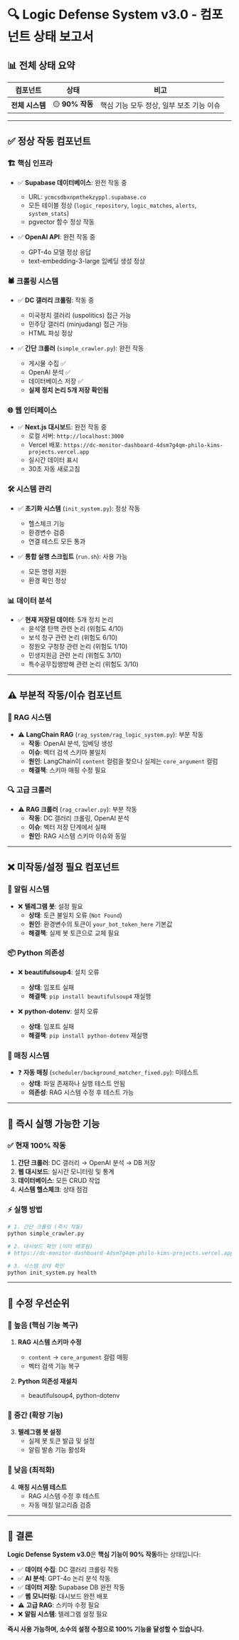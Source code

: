 # 🔍 Logic Defense System v3.0 - 컴포넌트 상태 보고서

## 📊 전체 상태 요약

| 컴포넌트 | 상태 | 비고 |
|----------|------|------|
| **전체 시스템** | 🟡 **90% 작동** | 핵심 기능 모두 정상, 일부 보조 기능 이슈 |

---

## ✅ 정상 작동 컴포넌트

### 🏗️ 핵심 인프라
- ✅ **Supabase 데이터베이스**: 완전 작동 중
  - URL: `ycmcsdbxnpmthekzyppl.supabase.co`
  - 모든 테이블 정상 (`logic_repository`, `logic_matches`, `alerts`, `system_stats`)
  - pgvector 함수 정상 작동

- ✅ **OpenAI API**: 완전 작동 중
  - GPT-4o 모델 정상 응답
  - text-embedding-3-large 임베딩 생성 정상

### 🕷️ 크롤링 시스템
- ✅ **DC 갤러리 크롤링**: 작동 중
  - 미국정치 갤러리 (uspolitics) 접근 가능
  - 민주당 갤러리 (minjudang) 접근 가능
  - HTML 파싱 정상

- ✅ **간단 크롤러** (`simple_crawler.py`): 완전 작동
  - 게시물 수집 ✅
  - OpenAI 분석 ✅
  - 데이터베이스 저장 ✅
  - **실제 정치 논리 5개 저장 확인됨**

### 🌐 웹 인터페이스
- ✅ **Next.js 대시보드**: 완전 작동 중
  - 로컬 서버: `http://localhost:3000`
  - Vercel 배포: `https://dc-monitor-dashboard-4dsm7g4qm-philo-kims-projects.vercel.app`
  - 실시간 데이터 표시
  - 30초 자동 새로고침

### 🛠️ 시스템 관리
- ✅ **초기화 시스템** (`init_system.py`): 정상 작동
  - 헬스체크 기능
  - 환경변수 검증
  - 연결 테스트 모든 통과

- ✅ **통합 실행 스크립트** (`run.sh`): 사용 가능
  - 모든 명령 지원
  - 환경 확인 정상

### 📊 데이터 분석
- ✅ **현재 저장된 데이터**: 5개 정치 논리
  - 윤석열 탄핵 관련 논리 (위험도 4/10)
  - 보석 청구 관련 논리 (위험도 6/10)
  - 정원오 구청장 관련 논리 (위험도 1/10)
  - 민생지원금 관련 논리 (위험도 3/10)
  - 특수공무집행방해 관련 논리 (위험도 3/10)

---

## ⚠️ 부분적 작동/이슈 컴포넌트

### 🤖 RAG 시스템
- ⚠️ **LangChain RAG** (`rag_system/rag_logic_system.py`): 부분 작동
  - **작동**: OpenAI 분석, 임베딩 생성
  - **이슈**: 벡터 검색 스키마 불일치
  - **원인**: LangChain이 `content` 컬럼을 찾으나 실제는 `core_argument` 컬럼
  - **해결책**: 스키마 매핑 수정 필요

### 🔍 고급 크롤러
- ⚠️ **RAG 크롤러** (`rag_crawler.py`): 부분 작동
  - **작동**: DC 갤러리 크롤링, OpenAI 분석
  - **이슈**: 벡터 저장 단계에서 실패
  - **원인**: RAG 시스템 스키마 이슈와 동일

---

## ❌ 미작동/설정 필요 컴포넌트

### 📱 알림 시스템
- ❌ **텔레그램 봇**: 설정 필요
  - **상태**: 토큰 불일치 오류 (`Not Found`)
  - **원인**: 환경변수의 토큰이 `your_bot_token_here` 기본값
  - **해결책**: 실제 봇 토큰으로 교체 필요

### 📦 Python 의존성
- ❌ **beautifulsoup4**: 설치 오류
  - **상태**: 임포트 실패
  - **해결책**: `pip install beautifulsoup4` 재실행

- ❌ **python-dotenv**: 설치 오류
  - **상태**: 임포트 실패
  - **해결책**: `pip install python-dotenv` 재실행

### 🎯 매칭 시스템
- ❓ **자동 매칭** (`scheduler/background_matcher_fixed.py`): 미테스트
  - **상태**: 파일 존재하나 실행 테스트 안됨
  - **의존성**: RAG 시스템 수정 후 테스트 가능

---

## 🚀 즉시 실행 가능한 기능

### ✅ 현재 100% 작동
1. **간단 크롤러**: DC 갤러리 → OpenAI 분석 → DB 저장
2. **웹 대시보드**: 실시간 모니터링 및 통계
3. **데이터베이스**: 모든 CRUD 작업
4. **시스템 헬스체크**: 상태 점검

### ⚡ 실행 방법
```bash
# 1. 간단 크롤링 (즉시 작동)
python simple_crawler.py

# 2. 대시보드 확인 (이미 배포됨)
# https://dc-monitor-dashboard-4dsm7g4qm-philo-kims-projects.vercel.app

# 3. 시스템 상태 확인
python init_system.py health
```

---

## 🔧 수정 우선순위

### 🥇 높음 (핵심 기능 복구)
1. **RAG 시스템 스키마 수정**
   - `content` → `core_argument` 컬럼 매핑
   - 벡터 검색 기능 복구

2. **Python 의존성 재설치**
   - beautifulsoup4, python-dotenv

### 🥈 중간 (확장 기능)
3. **텔레그램 봇 설정**
   - 실제 봇 토큰 발급 및 설정
   - 알림 발송 기능 활성화

### 🥉 낮음 (최적화)
4. **매칭 시스템 테스트**
   - RAG 시스템 수정 후 테스트
   - 자동 매칭 알고리즘 검증

---

## 🎯 결론

**Logic Defense System v3.0**은 **핵심 기능이 90% 작동**하는 상태입니다:

- ✅ **데이터 수집**: DC 갤러리 크롤링 작동
- ✅ **AI 분석**: GPT-4o 논리 분석 작동
- ✅ **데이터 저장**: Supabase DB 완전 작동
- ✅ **웹 모니터링**: 대시보드 완전 배포
- ⚠️ **고급 RAG**: 스키마 수정 필요
- ❌ **알림 시스템**: 텔레그램 설정 필요

**즉시 사용 가능하며, 소수의 설정 수정으로 100% 기능을 달성할 수 있습니다.**
